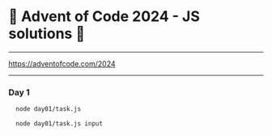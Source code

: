 #  🎁 Advent of Code 2024 - JS solutions  🎁
___

https://adventofcode.com/2024

---

### Day 1
```bash
  node day01/task.js
```
```bash
  node day01/task.js input
```
